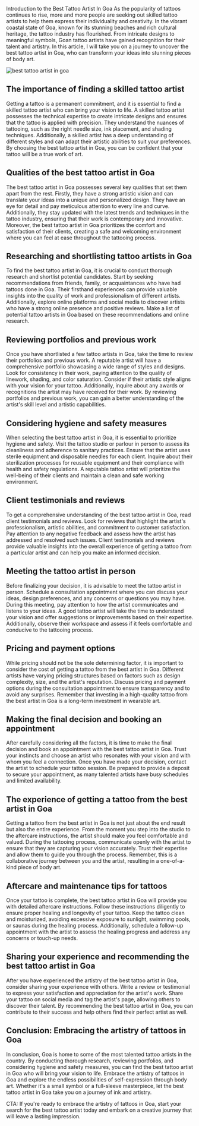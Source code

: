 Introduction to the Best Tattoo Artist In Goa As the popularity of tattoos continues to rise, more and more people are seeking out skilled tattoo artists to help them express their individuality and creativity. In the vibrant coastal state of Goa, known for its stunning beaches and rich cultural heritage, the tattoo industry has flourished. From intricate designs to meaningful symbols, Goan tattoo artists have gained recognition for their talent and artistry. In this article, I will take you on a journey to uncover the best tattoo artist in Goa, who can transform your ideas into stunning pieces of body art.

<img src="https://i.ytimg.com/vi/NoxR0t3dTLA/maxresdefault.jpg" alt="best tattoo artist in goa" style="max-width: 100%;">

The importance of finding a skilled tattoo artist
-------------------------------------------------

Getting a tattoo is a permanent commitment, and it is essential to find a skilled tattoo artist who can bring your vision to life. A skilled tattoo artist possesses the technical expertise to create intricate designs and ensures that the tattoo is applied with precision. They understand the nuances of tattooing, such as the right needle size, ink placement, and shading techniques. Additionally, a skilled artist has a deep understanding of different styles and can adapt their artistic abilities to suit your preferences. By choosing the best tattoo artist in Goa, you can be confident that your tattoo will be a true work of art.

Qualities of the best tattoo artist in Goa
------------------------------------------

The best tattoo artist in Goa possesses several key qualities that set them apart from the rest. Firstly, they have a strong artistic vision and can translate your ideas into a unique and personalized design. They have an eye for detail and pay meticulous attention to every line and curve. Additionally, they stay updated with the latest trends and techniques in the tattoo industry, ensuring that their work is contemporary and innovative. Moreover, the best tattoo artist in Goa prioritizes the comfort and satisfaction of their clients, creating a safe and welcoming environment where you can feel at ease throughout the tattooing process.

Researching and shortlisting tattoo artists in Goa
--------------------------------------------------

To find the best tattoo artist in Goa, it is crucial to conduct thorough research and shortlist potential candidates. Start by seeking recommendations from friends, family, or acquaintances who have had tattoos done in Goa. Their firsthand experiences can provide valuable insights into the quality of work and professionalism of different artists. Additionally, explore online platforms and social media to discover artists who have a strong online presence and positive reviews. Make a list of potential tattoo artists in Goa based on these recommendations and online research.

Reviewing portfolios and previous work
--------------------------------------

Once you have shortlisted a few tattoo artists in Goa, take the time to review their portfolios and previous work. A reputable artist will have a comprehensive portfolio showcasing a wide range of styles and designs. Look for consistency in their work, paying attention to the quality of linework, shading, and color saturation. Consider if their artistic style aligns with your vision for your tattoo. Additionally, inquire about any awards or recognitions the artist may have received for their work. By reviewing portfolios and previous work, you can gain a better understanding of the artist's skill level and artistic capabilities.

Considering hygiene and safety measures
---------------------------------------

When selecting the best tattoo artist in Goa, it is essential to prioritize hygiene and safety. Visit the tattoo studio or parlour in person to assess its cleanliness and adherence to sanitary practices. Ensure that the artist uses sterile equipment and disposable needles for each client. Inquire about their sterilization processes for reusable equipment and their compliance with health and safety regulations. A reputable tattoo artist will prioritize the well-being of their clients and maintain a clean and safe working environment.

Client testimonials and reviews
-------------------------------

To get a comprehensive understanding of the best tattoo artist in Goa, read client testimonials and reviews. Look for reviews that highlight the artist's professionalism, artistic abilities, and commitment to customer satisfaction. Pay attention to any negative feedback and assess how the artist has addressed and resolved such issues. Client testimonials and reviews provide valuable insights into the overall experience of getting a tattoo from a particular artist and can help you make an informed decision.

Meeting the tattoo artist in person
-----------------------------------

Before finalizing your decision, it is advisable to meet the tattoo artist in person. Schedule a consultation appointment where you can discuss your ideas, design preferences, and any concerns or questions you may have. During this meeting, pay attention to how the artist communicates and listens to your ideas. A good tattoo artist will take the time to understand your vision and offer suggestions or improvements based on their expertise. Additionally, observe their workspace and assess if it feels comfortable and conducive to the tattooing process.

Pricing and payment options
---------------------------

While pricing should not be the sole determining factor, it is important to consider the cost of getting a tattoo from the best artist in Goa. Different artists have varying pricing structures based on factors such as design complexity, size, and the artist's reputation. Discuss pricing and payment options during the consultation appointment to ensure transparency and to avoid any surprises. Remember that investing in a high-quality tattoo from the best artist in Goa is a long-term investment in wearable art.

Making the final decision and booking an appointment
----------------------------------------------------

After carefully considering all the factors, it is time to make the final decision and book an appointment with the best tattoo artist in Goa. Trust your instincts and choose an artist who resonates with your vision and with whom you feel a connection. Once you have made your decision, contact the artist to schedule your tattoo session. Be prepared to provide a deposit to secure your appointment, as many talented artists have busy schedules and limited availability.

The experience of getting a tattoo from the best artist in Goa
--------------------------------------------------------------

Getting a tattoo from the best artist in Goa is not just about the end result but also the entire experience. From the moment you step into the studio to the aftercare instructions, the artist should make you feel comfortable and valued. During the tattooing process, communicate openly with the artist to ensure that they are capturing your vision accurately. Trust their expertise and allow them to guide you through the process. Remember, this is a collaborative journey between you and the artist, resulting in a one-of-a-kind piece of body art.

Aftercare and maintenance tips for tattoos
------------------------------------------

Once your tattoo is complete, the best tattoo artist in Goa will provide you with detailed aftercare instructions. Follow these instructions diligently to ensure proper healing and longevity of your tattoo. Keep the tattoo clean and moisturized, avoiding excessive exposure to sunlight, swimming pools, or saunas during the healing process. Additionally, schedule a follow-up appointment with the artist to assess the healing progress and address any concerns or touch-up needs.

Sharing your experience and recommending the best tattoo artist in Goa
----------------------------------------------------------------------

After you have experienced the artistry of the best tattoo artist in Goa, consider sharing your experience with others. Write a review or testimonial to express your satisfaction and appreciation for the artist's work. Share your tattoo on social media and tag the artist's page, allowing others to discover their talent. By recommending the best tattoo artist in Goa, you can contribute to their success and help others find their perfect artist as well.

Conclusion: Embracing the artistry of tattoos in Goa
----------------------------------------------------

In conclusion, Goa is home to some of the most talented tattoo artists in the country. By conducting thorough research, reviewing portfolios, and considering hygiene and safety measures, you can find the best tattoo artist in Goa who will bring your vision to life. Embrace the artistry of tattoos in Goa and explore the endless possibilities of self-expression through body art. Whether it's a small symbol or a full-sleeve masterpiece, let the best tattoo artist in Goa take you on a journey of ink and artistry.

CTA: If you're ready to embrace the artistry of tattoos in Goa, start your search for the best tattoo artist today and embark on a creative journey that will leave a lasting impression.
